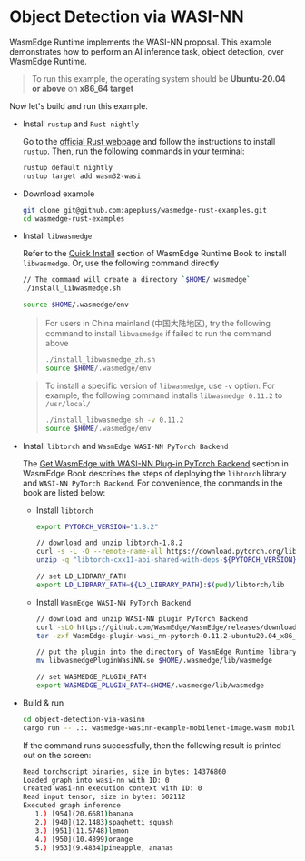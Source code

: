 # Object Detection via WASI-NN

WasmEdge Runtime implements the WASI-NN proposal. This example demonstrates how to perform an AI inference task, object detection, over WasmEdge Runtime.

> To run this example, the operating system should be **Ubuntu-20.04 or above** on **x86_64 target**

Now let's build and run this example.

- Install `rustup` and `Rust nightly`

  Go to the [official Rust webpage](https://www.rust-lang.org/tools/install) and follow the instructions to install `rustup`. Then, run the following commands in your terminal:

  ```bash
  rustup default nightly
  rustup target add wasm32-wasi
  ```

- Download example

  ```bash
  git clone git@github.com:apepkuss/wasmedge-rust-examples.git
  cd wasmedge-rust-examples
  ```

- Install `libwasmedge`

  Refer to the [Quick Install](https://wasmedge.org/book/en/quick_start/install.html#quick-install) section of WasmEdge Runtime Book to install `libwasmedge`. Or, use the following command directly

  ```bash
  // The command will create a directory `$HOME/.wasmedge`
  ./install_libwasmedge.sh

  source $HOME/.wasmedge/env
  ```

  > For users in China mainland (中国大陆地区), try the following command to install `libwasmedge` if failed to run the command above
  >
  > ```bash
  > ./install_libwasmedge_zh.sh
  > source $HOME/.wasmedge/env
  > ```

  > To install a specific version of `libwasmedge`, use `-v` option. For example, the following command installs `libwasmedge 0.11.2` to `/usr/local/`
  >
  > ```bash
  > ./install_libwasmedge.sh -v 0.11.2
  > source $HOME/.wasmedge/env
  > ```

- Install `libtorch` and `WasmEdge WASI-NN PyTorch Backend`
  
  The [Get WasmEdge with WASI-NN Plug-in PyTorch Backend](https://wasmedge.org/book/en/write_wasm/rust/wasinn.html#get-wasmedge-with-wasi-nn-plug-in-pytorch-backend) section in WasmEdge Book describes the steps of deploying the `libtorch` library and `WASI-NN PyTorch Backend`. For convenience, the commands in the book are listed below:

  - Install `libtorch`

    ```bash
    export PYTORCH_VERSION="1.8.2"
    
    // download and unzip libtorch-1.8.2
    curl -s -L -O --remote-name-all https://download.pytorch.org/libtorch/lts/1.8/cpu/libtorch-cxx11-abi-shared-with-deps-${PYTORCH_VERSION}%2Bcpu.zip
    unzip -q "libtorch-cxx11-abi-shared-with-deps-${PYTORCH_VERSION}%2Bcpu.zip"

    // set LD_LIBRARY_PATH
    export LD_LIBRARY_PATH=${LD_LIBRARY_PATH}:$(pwd)/libtorch/lib
    ```

  - Install `WasmEdge WASI-NN PyTorch Backend`

    ```bash
    // download and unzip WASI-NN plugin PyTorch Backend
    curl -sLO https://github.com/WasmEdge/WasmEdge/releases/download/0.11.2/WasmEdge-plugin-wasi_nn-pytorch-0.11.2-ubuntu20.04_x86_64.tar.gz
    tar -zxf WasmEdge-plugin-wasi_nn-pytorch-0.11.2-ubuntu20.04_x86_64.tar.gz
    
    // put the plugin into the directory of WasmEdge Runtime library
    mv libwasmedgePluginWasiNN.so $HOME/.wasmedge/lib/wasmedge
    
    // set WASMEDGE_PLUGIN_PATH
    export WASMEDGE_PLUGIN_PATH=$HOME/.wasmedge/lib/wasmedge
    ```

- Build & run

  ```bash
  cd object-detection-via-wasinn
  cargo run -- .:. wasmedge-wasinn-example-mobilenet-image.wasm mobilenet.pt input.jpg
  ```

  If the command runs successfully, then the following result is printed out on the screen:

  ```bash
  Read torchscript binaries, size in bytes: 14376860
  Loaded graph into wasi-nn with ID: 0
  Created wasi-nn execution context with ID: 0
  Read input tensor, size in bytes: 602112
  Executed graph inference
     1.) [954](20.6681)banana
     2.) [940](12.1483)spaghetti squash
     3.) [951](11.5748)lemon
     4.) [950](10.4899)orange
     5.) [953](9.4834)pineapple, ananas
  ```
